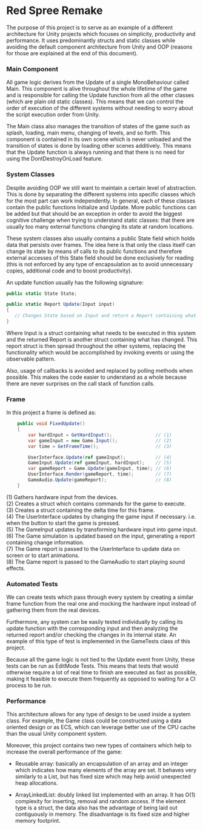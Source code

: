 # Red Spree Remake

The purpose of this project is to serve as an example of a different architecture for Unity projects which focuses on simplicity, productivity and performance. It uses predominantly structs and static classes while avoiding the default component architecture from Unity and OOP (reasons for those are explained at the end of this document).

### Main Component

All game logic derives from the Update of a single MonoBehaviour called Main. This component is alive throughout the whole lifetime of the game and is responsible for calling the Update function from all the other classes (which are plain old static classes). This means that we can control the order of execution of the different systems without needing to worry about the script execution order from Unity.

The Main class also manages the transition of states of the game such as splash, loading, main menu, changing of levels, and so forth. This component is contained in its own scene which is never unloaded and the transition of states is done by loading other scenes additively. This means that the Update function is always running and that there is no need for using the DontDestroyOnLoad feature.

### System Classes

Despite avoiding OOP we still want to maintain a certain level of abstraction. This is done by separating the different systems into specific classes which for the most part can work independently. In general, each of these classes contain the public functions Initialize and Update. More public functions can be added but that should be an exception in order to avoid the biggest cognitive challenge when trying to understand static classes: that there are usually too many external functions changing its state at random locations.

These system classes also usually contains a public State field which holds data that persists over frames. The idea here is that only the class itself can change its state by means of calls to its public functions and therefore external accesses of this State field should be done exclusively for reading (this is not enforced by any type of encapsulation as to avoid unnecessary copies, additional code and to boost productivity).

An update function usually has the following signature:

```csharp
public static State State;

public static Report Update(Input input)
{
   // Changes State based on Input and return a Report containing what has changed.
}
```
Where Input is a struct containing what needs to be executed in this system and the returned Report is another struct containing what has changed. This report struct is then spread throughout the other systems, replacing the functionality which would be accomplished by invoking events or using the observable pattern.

Also, usage of callbacks is avoided and replaced by polling methods when possible. This makes the code easier to understand as a whole because there are never surprises on the call stack of function calls.

### Frame

In this project a frame is defined as:

```csharp
    public void FixedUpdate()
    {
        var hardInput = GetHardInput();                // (1)
        var gameInput = new Game.Input();              // (2)
        var time = GetFrameTime();                     // (3)

        UserInterface.Update(ref gameInput);           // (4)
        GameInput.Update(ref gameInput, hardInput);    // (5)
        var gameReport = Game.Update(gameInput, time); // (6)
        UserInterface.Render(gameReport, time);        // (7)
        GameAudio.Update(gameReport);                  // (8)
    }
```

(1) Gathers hardware input from the devices.  
(2) Creates a struct which contains commands for the game to execute.  
(3) Creates a struct containing the delta time for this frame.  
(4) The UserInterface updates by changing the game input if necessary. i.e. when the button to start the game is pressed.  
(5) The GameInput updates by transforming hardware input into game input.  
(6) The Game simulation is updated based on the input, generating a report containing change information.  
(7) The Game report is passed to the UserInterface to update data on screen or to start animations.  
(8) The Game report is passed to the GameAudio to start playing sound effects.

### Automated Tests

We can create tests which pass through every system by creating a similar frame function from the real one and mocking the hardware input instead of gathering them from the real devices.

Furthermore, any system can be easily tested individually by calling its update function with the corresponding input and then analyzing the returned report and/or checking the changes in its internal state. An example of this type of test is implemented in the GameTests class of this project.

Because all the game logic is not tied to the Update event from Unity, these tests can be run as EditMode Tests. This means that tests that would otherwise require a lot of real time to finish are executed as fast as possible, making it feasible to execute them frequently as opposed to waiting for a CI process to be run.

### Performance

This architecture allows for any type of design to be used inside a system class. For example, the Game class could be constructed using a data oriented design or as ECS, which can leverage better use of the CPU cache than the usual Unity component system.

Moreover, this project contains two new types of containers which help to increase the overall performance of the game:

- Reusable array: basically an encapsulation of an array and an integer which indicates how many elements of the array are set. It behaves very similarly to a List, but has fixed size which may help avoid unexpected heap allocations.

 - ArrayLinkedList: doubly linked list implemented with an array. It has O(1) complexity for inserting, removal and random access. If the element type is a struct, the data also has the advantage of being laid out contiguously in memory. The disadvantage is its fixed size and higher memory footprint.
















